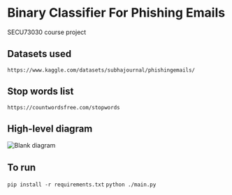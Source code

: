 # Binary Classifier For Phishing Emails
SECU73030 course project
 
## Datasets used

`https://www.kaggle.com/datasets/subhajournal/phishingemails/`

## Stop words list

`https://countwordsfree.com/stopwords`

## High-level diagram
![Blank diagram](https://github.com/user-attachments/assets/e09a5377-60a2-4664-b710-93deb90f9c4b)

## To run
`pip install -r requirements.txt`
`python ./main.py`
